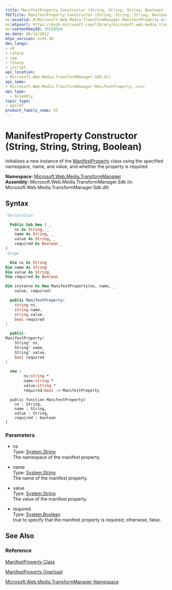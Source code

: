```yaml
---
title: ManifestProperty Constructor (String, String, String, Boolean) (Microsoft.Web.Media.TransformManager)
TOCTitle: ManifestProperty Constructor (String, String, String, Boolean)
ms:assetid: M:Microsoft.Web.Media.TransformManager.ManifestProperty.#ctor(System.String,System.String,System.String,System.Boolean)
ms:mtpsurl: https://msdn.microsoft.com/library/microsoft.web.media.transformmanager.manifestproperty.manifestproperty(v=VS.90)
ms:contentKeyID: 35520564
ms.date: 06/14/2012
mtps_version: v=VS.90
dev_langs:
- vb
- csharp
- cpp
- fsharp
- jscript
api_location:
- Microsoft.Web.Media.TransformManager.Sdk.dll
api_name:
- Microsoft.Web.Media.TransformManager.ManifestProperty..ctor
api_type:
  - Assembly
topic_type:
- apiref
product_family_name: VS
---
```


# ManifestProperty Constructor (String, String, String, Boolean)

Initializes a new instance of the [ManifestProperty](manifestproperty-class-microsoft-web-media-transformmanager.md) class using the specified namespace, name, and value, and whether the property is required.

**Namespace:**  [Microsoft.Web.Media.TransformManager](microsoft-web-media-transformmanager-namespace.md)  
**Assembly:**  Microsoft.Web.Media.TransformManager.Sdk (in Microsoft.Web.Media.TransformManager.Sdk.dll)

## Syntax

```vb
'Declaration

  Public Sub New ( _
    ns As String, _
    name As String, _
    value As String, _
    required As Boolean _
)
'Usage

  Dim ns As String
Dim name As String
Dim value As String
Dim required As Boolean

Dim instance As New ManifestProperty(ns, name, _
    value, required)
```

```csharp
  public ManifestProperty(
    string ns,
    string name,
    string value,
    bool required
)
```

```cpp
  public:
ManifestProperty(
    String^ ns, 
    String^ name, 
    String^ value, 
    bool required
)
```

``` fsharp
  new : 
        ns:string * 
        name:string * 
        value:string * 
        required:bool -> ManifestProperty
```

```jscript
  public function ManifestProperty(
    ns : String, 
    name : String, 
    value : String, 
    required : boolean
)
```

### Parameters

  - ns  
    Type: [System.String](https://msdn.microsoft.com/library/s1wwdcbf)  
    The namespace of the manifest property.  

<!-- end list -->

  - name  
    Type: [System.String](https://msdn.microsoft.com/library/s1wwdcbf)  
    The name of the manifest property.  

<!-- end list -->

  - value  
    Type: [System.String](https://msdn.microsoft.com/library/s1wwdcbf)  
    The value of the manifest property.  

<!-- end list -->

  - required  
    Type: [System.Boolean](https://msdn.microsoft.com/library/a28wyd50)  
    true to specify that the manifest property is required; otherwise, false.  

## See Also

### Reference

[ManifestProperty Class](manifestproperty-class-microsoft-web-media-transformmanager.md)

[ManifestProperty Overload](manifestproperty-constructor-microsoft-web-media-transformmanager.md)

[Microsoft.Web.Media.TransformManager Namespace](microsoft-web-media-transformmanager-namespace.md)
